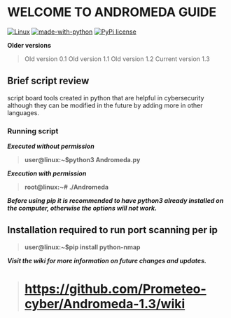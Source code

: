# WELCOME TO ANDROMEDA GUIDE
[![Linux](https://svgshare.com/i/Zhy.svg)](https://svgshare.com/i/Zhy.svg)
[![made-with-python](https://img.shields.io/badge/Made%20with-Python-1f425f.svg)](https://www.python.org/)
[![PyPi license](https://badgen.net/pypi/license/pip/)](https://pypi.com/project/pip/)

**Older versions**
> Old version 0.1
> Old version 1.1
> Old version 1.2
> Current version 1.3
## Brief script review
script board tools created in python that are helpful in cybersecurity although they can be modified in the future by adding more in other languages.

### Running script

***Executed without permission***
> **user@linux:~$python3 Andromeda.py**

***Execution with permission***
> **root@linux:~# ./Andromeda**

***Before using pip it is recommended to have python3 already installed on the computer, otherwise the options will not work.***
## Installation required to run port scanning per ip  
> **user@linux:~$pip install python-nmap**


***Visit the wiki for more information on future changes and updates.***
> # https://github.com/Prometeo-cyber/Andromeda-1.3/wiki